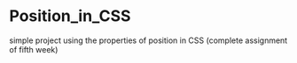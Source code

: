 # Position_in_CSS
simple project using the properties of  position in CSS (complete assignment of fifth week) 
